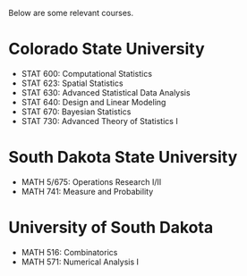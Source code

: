 Below are some relevant courses.
# Colorado State University
- STAT 600: Computational Statistics
- STAT 623: Spatial Statistics
- STAT 630: Advanced Statistical Data Analysis
- STAT 640: Design and Linear Modeling
- STAT 670: Bayesian Statistics
- STAT 730: Advanced Theory of Statistics I
# South Dakota State University
- MATH 5/675: Operations Research I/II
- MATH 741: Measure and Probability
# University of South Dakota
- MATH 516: Combinatorics
- MATH 571: Numerical Analysis I







